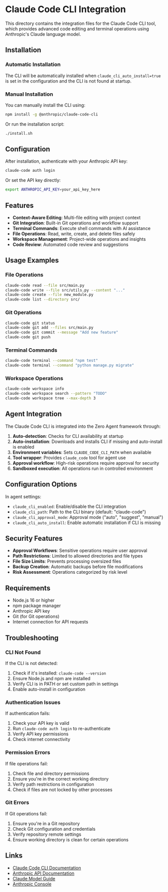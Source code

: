 # Claude Code CLI Integration

This directory contains the integration files for the Claude Code CLI tool, which provides advanced code editing and terminal operations using Anthropic's Claude language model.


## Installation

### Automatic Installation

The CLI will be automatically installed when `claude_cli_auto_install=true` is set in the configuration and the CLI is not found at startup.

### Manual Installation

You can manually install the CLI using:

```bash
npm install -g @anthropic/claude-code-cli
```

Or run the installation script:

```bash
./install.sh
```


## Configuration

After installation, authenticate with your Anthropic API key:

```bash
claude-code auth login
```

Or set the API key directly:

```bash
export ANTHROPIC_API_KEY=your_api_key_here
```


## Features

- **Context-Aware Editing**: Multi-file editing with project context
- **Git Integration**: Built-in Git operations and workflow support
- **Terminal Commands**: Execute shell commands with AI assistance
- **File Operations**: Read, write, create, and delete files safely
- **Workspace Management**: Project-wide operations and insights
- **Code Review**: Automated code review and suggestions


## Usage Examples

### File Operations

```bash
claude-code read --file src/main.py
claude-code write --file src/utils.py --content "..."
claude-code create --file new_module.py
claude-code list --directory src/
```

### Git Operations

```bash
claude-code git status
claude-code git add --files src/main.py
claude-code git commit --message "Add new feature"
claude-code git push
```

### Terminal Commands

```bash
claude-code terminal --command "npm test"
claude-code terminal --command "python manage.py migrate"
```

### Workspace Operations

```bash
claude-code workspace info
claude-code workspace search --pattern "TODO"
claude-code workspace tree --max-depth 3
```


## Agent Integration

The Claude Code CLI is integrated into the Zero Agent framework through:

1. **Auto-detection**: Checks for CLI availability at startup
2. **Auto-installation**: Downloads and installs CLI if missing and auto-install is enabled
3. **Environment variables**: Sets `CLAUDE_CODE_CLI_PATH` when available
4. **Tool wrapper**: Provides `claude_code` tool for agent use
5. **Approval workflow**: High-risk operations require approval for security
6. **Sandboxed execution**: All operations run in controlled environment


## Configuration Options

In agent settings:
- `claude_cli_enabled`: Enable/disable the CLI integration
- `claude_cli_path`: Path to the CLI binary (default: "claude-code")
- `claude_cli_approval_mode`: Approval mode ("auto", "suggest", "manual")
- `claude_cli_auto_install`: Enable automatic installation if CLI is missing


## Security Features

- **Approval Workflows**: Sensitive operations require user approval
- **Path Restrictions**: Limited to allowed directories and file types
- **File Size Limits**: Prevents processing oversized files
- **Backup Creation**: Automatic backups before file modifications
- **Risk Assessment**: Operations categorized by risk level


## Requirements

- Node.js 16 or higher
- npm package manager
- Anthropic API key
- Git (for Git operations)
- Internet connection for API requests


## Troubleshooting

### CLI Not Found

If the CLI is not detected:
1. Check if it's installed: `claude-code --version`
2. Ensure Node.js and npm are installed
3. Verify CLI is in PATH or set custom path in settings
4. Enable auto-install in configuration

### Authentication Issues

If authentication fails:
1. Check your API key is valid
2. Run `claude-code auth login` to re-authenticate
3. Verify API key permissions
4. Check internet connectivity

### Permission Errors

If file operations fail:
1. Check file and directory permissions
2. Ensure you're in the correct working directory
3. Verify path restrictions in configuration
4. Check if files are not locked by other processes

### Git Errors

If Git operations fail:
1. Ensure you're in a Git repository
2. Check Git configuration and credentials
3. Verify repository remote settings
4. Ensure working directory is clean for certain operations


## Links

- [Claude Code CLI Documentation](https://docs.anthropic.com/claude/docs/claude-code)
- [Anthropic API Documentation](https://docs.anthropic.com/claude/reference)
- [Claude Model Guide](https://docs.anthropic.com/claude/docs)
- [Anthropic Console](https://console.anthropic.com/)
